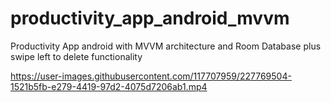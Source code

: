 # productivity_app_android_mvvm
Productivity App android with MVVM architecture and Room Database plus swipe left to delete functionality


https://user-images.githubusercontent.com/117707959/227769504-1521b5fb-e279-4419-97d2-4075d7206ab1.mp4

